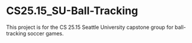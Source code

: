 # CS25.15_SU-Ball-Tracking
This project is for the CS 25.15 Seattle University capstone group for ball-tracking soccer games.
